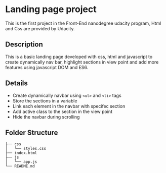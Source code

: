 # Landing page project

This is the first project in the Front-End nanodegree udacity program, Html and Css are provided by Udacity.

## Description

This is a basic landing page developed with css, html and javascript to create dynamically nav bar, highlight sections in view point and add more features using javascript DOM and ES6.

## Details

- Create dynamically navbar using `<ul>` and `<li>` tags
- Store the sections in a variable
- Link each element in the navbar with specifec section
- Add active class to the section in the view point
- Hide the navbar during scrolling

## Folder Structure
  
```
├── css
│   └── styles.css
├── index.html
├── js
│   └── app.js
└── README.md
```

